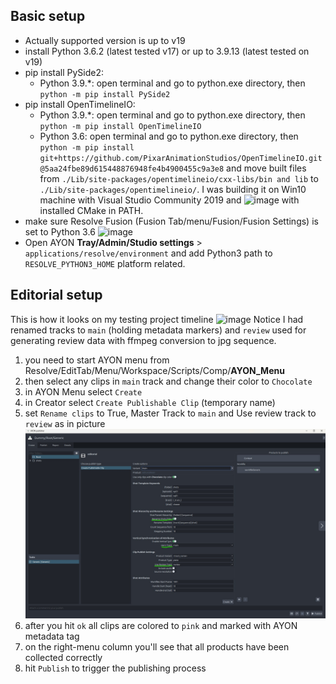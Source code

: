 ## Basic setup

-   Actually supported version is up to v19
-   install Python 3.6.2 (latest tested v17) or up to 3.9.13 (latest tested on v19)
-   pip install PySide2:
    -   Python 3.9.*: open terminal and go to python.exe directory, then `python -m pip install PySide2`
-   pip install OpenTimelineIO:
    -   Python 3.9.*: open terminal and go to python.exe directory, then  `python -m pip install OpenTimelineIO`
    -   Python 3.6: open terminal and go to python.exe directory, then `python -m pip install git+https://github.com/PixarAnimationStudios/OpenTimelineIO.git@5aa24fbe89d615448876948fe4b4900455c9a3e8` and move built files from `./Lib/site-packages/opentimelineio/cxx-libs/bin and lib` to `./Lib/site-packages/opentimelineio/`. I was building it on Win10 machine with Visual Studio Community 2019 and
    ![image](https://user-images.githubusercontent.com/40640033/102792588-ffcb1c80-43a8-11eb-9c6b-bf2114ed578e.png) with installed CMake in PATH.
-   make sure Resolve Fusion (Fusion Tab/menu/Fusion/Fusion Settings) is set to Python 3.6
    ![image](https://user-images.githubusercontent.com/40640033/102631545-280b0f00-414e-11eb-89fc-98ac268d209d.png)
-   Open AYON **Tray/Admin/Studio settings** > `applications/resolve/environment` and add Python3 path to `RESOLVE_PYTHON3_HOME` platform related.

## Editorial setup

This is how it looks on my testing project timeline
![image](https://user-images.githubusercontent.com/40640033/102637638-96ec6600-4156-11eb-9656-6e8e3ce4baf8.png)
Notice I had renamed tracks to `main` (holding metadata markers) and `review` used for generating review data with ffmpeg conversion to jpg sequence.

1.  you need to start AYON menu from Resolve/EditTab/Menu/Workspace/Scripts/Comp/**__AYON_Menu__**
2.  then select any clips in `main` track and change their color to `Chocolate`
3.  in AYON Menu select `Create`
4.  in Creator select `Create Publishable Clip` (temporary name)
5.  set `Rename clips` to True, Master Track to `main` and Use review track to `review` as in picture
    ![image](./doc_examples.jpg)
6.  after you hit `ok` all clips are colored to `pink` and marked with AYON metadata tag
7.  on the right-menu column you'll see that all products have been collected correctly
8.  hit `Publish` to trigger the publishing process